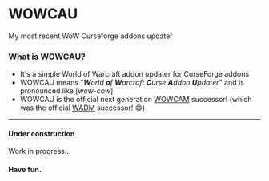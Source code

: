# WOWCAU
My most recent WoW Curseforge addons updater

### What is WOWCAU?
- It's a simple World of Warcraft addon updater for CurseForge addons
- WOWCAU means "_**W**orld **o**f **W**arcraft **C**urse **A**ddon **U**pdater_" and is pronounced like \[_wow-cow_\]
- WOWCAU is the official next generation [WOWCAM](https://github.com/MBODM/WOWCAM) successor! (which was the official [WADM](https://github.com/MBODM/WADM) successor! 😄)

---

#### Under construction

Work in progress...

#### Have fun.
